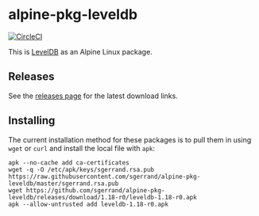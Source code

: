 # alpine-pkg-leveldb

[![CircleCI](https://img.shields.io/circleci/project/sgerrand/alpine-pkg-leveldb/master.svg)](https://circleci.com/gh/sgerrand/alpine-pkg-leveldb)

This is [LevelDB][leveldb] as an Alpine Linux package.

## Releases

See the [releases page][releases] for the latest download links.

## Installing

The current installation method for these packages is to pull them in using
`wget` or `curl` and install the local file with `apk`:

```
apk --no-cache add ca-certificates
wget -q -O /etc/apk/keys/sgerrand.rsa.pub https://raw.githubusercontent.com/sgerrand/alpine-pkg-leveldb/master/sgerrand.rsa.pub
wget https://github.com/sgerrand/alpine-pkg-leveldb/releases/download/1.18-r0/leveldb-1.18-r0.apk
apk --allow-untrusted add leveldb-1.18-r0.apk
```

[leveldb]: http://leveldb.org
[releases]: https://github.com/sgerrand/alpine-pkg-leveldb/releases/

